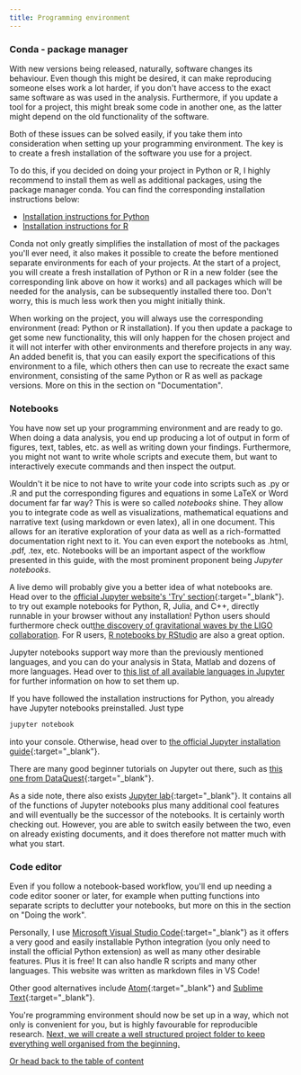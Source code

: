 ```yaml
---
title: Programming environment
---
```

### Conda - package manager
With new versions being released, naturally, software changes its behaviour. Even though this might be desired, it can make reproducing someone elses work a lot harder, if you don't have access to the exact same software as was used in the analysis. Furthermore, if you update a tool for a project, this might break some code in another one, as the latter might depend on the old functionality of the software.

Both of these issues can be solved easily, if you take them into consideration when setting up your programming environment. The key is to create a fresh installation of the software you use for a project.

To do this, if you decided on doing your project in Python or R, I highly recommend to install them as well as additional packages, using the package manager conda. You can find the corresponding installation instructions below:

* [Installation instructions for Python](../help_snippets/installation_python.md)
* [Installation instructions for R](../help_snippets/installation_r.md)

Conda not only greatly simplifies the installation of most of the packages you'll ever need, it also makes it possible to create the before mentioned separate environments for each of your projects. At the start of a project, you will create a fresh installation of Python or R in a new folder (see the corresponding link above on how it works) and all packages which will be needed for the analysis, can be subsequently installed there too. Don't worry, this is much less work then you might initially think.

When working on the project, you will always use the corresponding environment (read: Python or R installation). If you then update a package to get some new functionality, this will only happen for the chosen project and it will not interfer with other environments and therefore projects in any way. An added benefit is, that you can easily export the specifications of this environment to a file, which others then can use to recreate the exact same environment, consisting of the same Python or R as well as package versions. More on this in the section on "Documentation".

### Notebooks
You have now set up your programming environment and are ready to go. When doing a data analysis, you end up producing a lot of output in form of figures, text, tables, etc. as well as writing down your findings. Furthermore, you might not want to write whole scripts and execute them, but want to interactively execute commands and then inspect the output.

Wouldn't it be nice to not have to write your code into scripts such as .py or .R and put the corresponding figures and equations in some LaTeX or Word document far far way?
This is were so called *notebooks* shine. They allow you to integrate code as well as visualizations, mathematical equations and narrative text (using markdown or even latex), all in one document. This allows for an iterative exploration of your data as well as a rich-formatted documentation right next to it. You can even export the notebooks as .html, .pdf, .tex, etc. Notebooks will be an important aspect of the workflow presented in this guide, with the most prominent proponent being *Jupyter notebooks*.

A live demo will probably give you a better idea of what notebooks are. Head over to the [official Jupyter website's 'Try' section](http://jupyter.org/try){:target="_blank"}. to try out example notebooks for Python, R, Julia, and C++, directly runnable in your browser without any installation! Python users should furthermore check out[the discovery of gravitational waves by the LIGO collaboration](https://mybinder.org/v2/gh/minrk/ligo-binder/master?filepath=index.ipynb). For R users, [R notebooks by RStudio](https://rmarkdown.rstudio.com/r_notebooks) are also a great option.

Jupyter notebooks support way more than the previously mentioned languages, and you can do your analysis in Stata, Matlab and dozens of more languages. Head over to [this list of all available languages in Jupyter](https://github.com/jupyter/jupyter/wiki/Jupyter-kernels) for further information on how to set them up.

If you have followed the installation instructions for Python, you already have Jupyter notebooks preinstalled. Just type
```bash
jupyter notebook
```
into your console. Otherwise, head over to [the official Jupyter installation guide](http://jupyter.org/install.html){:target="_blank"}.

There are many good beginner tutorials on Jupyter out there, such as [this one from DataQuest](https://www.dataquest.io/blog/jupyter-notebook-tutorial/){:target="_blank"}.

As a side note, there also exists [Jupyter lab](http://jupyterlab.readthedocs.io/en/latest/){:target="_blank"}. It contains all of the functions of Jupyter notebooks plus many additional cool features and will eventually be the successor of the notebooks. It is certainly worth checking out. However, you are able to switch easily between the two, even on already existing documents, and it does therefore not matter much with what you start.

### Code editor
Even if you follow a notebook-based workflow, you'll end up needing a code editor sooner or later, for example when putting functions into separate scripts to declutter your notebooks, but more on this in the section on "Doing the work".

Personally, I use [Microsoft Visual Studio Code](https://code.visualstudio.com/){:target="_blank"} as it offers a very good and easily installable Python integration (you only need to install the official Python extension) as well as many other desirable features. Plus it is free! It can also handle R scripts and many other languages. This website was written as markdown files in VS Code!

Other good alternatives include [Atom](https://atom.io/){:target="_blank"} and [Sublime Text](https://www.sublimetext.com/){:target="_blank"}.

You're programming environment should now be set up in a way, which not only is convenient for you, but is highly favourable for reproducible research. [Next, we will create a well structured project folder to keep everything well organised from the beginning.](./2_Folder_structure.md)

[Or head back to the table of content](./index.md)